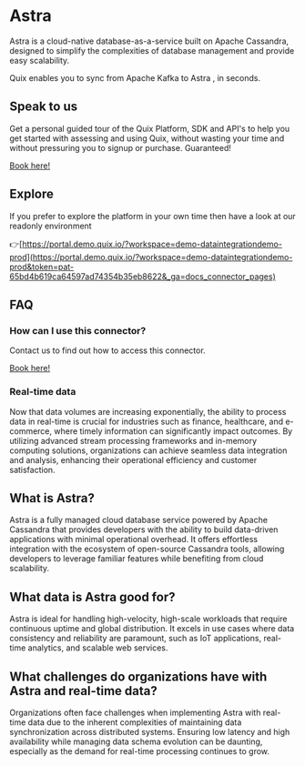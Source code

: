 <!-- START MARKDOWN -->
<!--[tech-name]-->
# Astra

<!--[ai-blurb-about-tech]-->
Astra is a cloud-native database-as-a-service built on Apache Cassandra, designed to simplify the complexities of database management and provide easy scalability.

Quix enables you to sync from Apache Kafka <span id="to_or_from">to</span> <span id="techname">Astra</span> , in seconds.

## Speak to us

Get a personal guided tour of the Quix Platform, SDK and API's to help you get started with assessing and using Quix, without wasting your time and without pressuring you to signup or purchase. Guaranteed!

[Book here!](https://quix.io/book-a-demo)

## Explore

If you prefer to explore the platform in your own time then have a look at our readonly environment

👉[https://portal.demo.quix.io/?workspace=demo-dataintegrationdemo-prod](https://portal.demo.quix.io/?workspace=demo-dataintegrationdemo-prod&token=pat-65bd4b619ca64597ad74354b35eb8622&_ga=docs_connector_pages)

## FAQ 

### How can I use this connector?

Contact us to find out how to access this connector.

[Book here!](https://quix.io/book-a-demo)

### Real-time data

Now that data volumes are increasing exponentially, the ability to process data in real-time is crucial for industries such as finance, healthcare, and e-commerce, where timely information can significantly impact outcomes. By utilizing advanced stream processing frameworks and in-memory computing solutions, organizations can achieve seamless data integration and analysis, enhancing their operational efficiency and customer satisfaction.

## What is <span id="techname">Astra</span>?

<!--[tech-seo-text]-->
Astra is a fully managed cloud database service powered by Apache Cassandra that provides developers with the ability to build data-driven applications with minimal operational overhead. It offers effortless integration with the ecosystem of open-source Cassandra tools, allowing developers to leverage familiar features while benefiting from cloud scalability.

## What data is <span id="techname">Astra</span> good for?

<!--[tech-data-seo-text]-->
Astra is ideal for handling high-velocity, high-scale workloads that require continuous uptime and global distribution. It excels in use cases where data consistency and reliability are paramount, such as IoT applications, real-time analytics, and scalable web services.

## What challenges do organizations have with <span id="techname">Astra</span> and real-time data?

<!--[tech-challenges-seo-text]-->
Organizations often face challenges when implementing Astra with real-time data due to the inherent complexities of maintaining data synchronization across distributed systems. Ensuring low latency and high availability while managing data schema evolution can be daunting, especially as the demand for real-time processing continues to grow.
<!-- END MARKDOWN -->